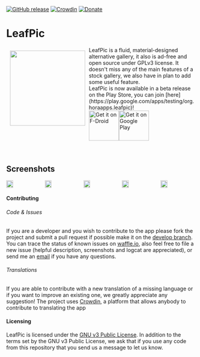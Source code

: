 [![GitHub release](https://img.shields.io/github/release/HoraApps/LeafPic.svg)](https://github.com/HoraApps/LeafPic/releases)
[![Crowdin](https://d322cqt584bo4o.cloudfront.net/leafpic/localized.svg)](https://crowdin.com/project/leafpic)
[![Donate](https://img.shields.io/badge/donate-paypal-blue.svg)](https://www.paypal.me/HoraApps)
# LeafPic
<img src="/app/src/main/res/drawable/leaf_pic.png" align="left" width="200" hspace="10" vspace="10">
LeafPic is a fluid, material-designed alternative gallery, it  also is ad-free and open source under GPLv3 license. It doesn't miss any of the main features of a stock gallery, we also have in plan to add some useful feature.</br>
LeafPic is now available in a beta release on the Play Store, you can join [here](https://play.google.com/apps/testing/org.horaapps.leafpic)!</br>

<div style="display:flex;" >
<a href="https://f-droid.org/app/com.horaapps.leafpic">
    <img src="https://f-droid.org/badge/get-it-on.png"
         alt="Get it on F-Droid" height="80">
</a>
<a href="https://play.google.com/store/apps/details?id=org.horaapps.leafpic">
    <img alt="Get it on Google Play"
        height="80"
        src="https://play.google.com/intl/en_us/badges/images/generic/en_badge_web_generic.png" />
</a>
</div>
</br></br>

## Screenshots
<div style="display:flex;" >
<img  src="screenshots/1.png" width="19%" >
<img style="margin-left:10px;" src="screenshots/2.png" width="19%" >
<img style="margin-left:10px;" src="screenshots/3.png" width="19%" >
<img style="margin-left:10px;" src="screenshots/4.png" width="19%" >
<img style="margin-left:10px;" src="screenshots/5.png" width="19%" >

</div>

#### Contributing

###### Code & Issues
If you are a developer and you wish to contribute to the app please fork the project
and submit a pull request if possible make it on the [develop branch](https://github.com/HoraApps/LeafPic/tree/develop).
You can trace the status of known issues on [waffle.io](https://waffle.io/HoraApps/LeafPic),
also feel free to file a new issue (helpful description, screenshots and logcat are appreciated), or send me an [email](mailto:dnld.sht@gmail.com) if you have any questions.

###### Translations
If you are able to contribute with a new translation of a missing language or if you want to improve an existing one, we greatly appreciate any suggestion!
The project uses [Crowdin](https://crowdin.com/project/leafpic), a platform that allows anybody to contribute to translating the app

#### Licensing
LeafPic is licensed under the [GNU v3 Public License](https://github.com/HoraApps/LeafPic/blob/master/LICENSE).
In addition to the terms set by the GNU v3 Public License, we ask that if you use any code from this repository that you send us a message to let us know.
